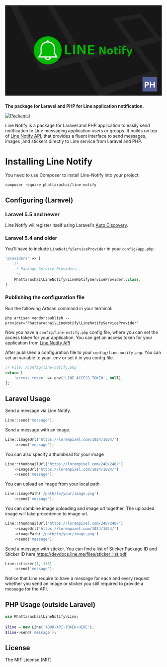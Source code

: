 <h1 align="center"><img src="/art/line-notify-banner.jpg" alt="Line Notify"></h1>

**The package for Laravel and PHP for Line application notification.**

[comment]: <> ([![Travis]&#40;https://travis-ci.org/corcel/corcel.svg?branch=master&#41;]&#40;https://travis-ci.org/corcel/corcel?branch=master&#41;)

[![Packagist](https://img.shields.io/packagist/dt/phattarachai/line-notify.svg)](https://github.com/phattarachai/line-notify/releases)

[comment]: <> ([![Test Coverage]&#40;https://codeclimate.com/github/corcel/corcel/badges/coverage.svg&#41;]&#40;https://codeclimate.com/github/corcel/corcel/coverage&#41;)

[comment]: <> ([![Maintainability]&#40;https://api.codeclimate.com/v1/badges/3dc8135eee70ae7da325/maintainability&#41;]&#40;https://codeclimate.com/github/corcel/corcel/maintainability&#41;)

Line Notify is a package for Laravel and PHP application to easily send notification to Line messaging application users
or groups. It builds on top of [Line Notify API](https://notify-bot.line.me/doc/en/), that provides a fluent interface
to send messages, images ,and stickers directly to Line service from Laravel and PHP.

[comment]: <> (If my package make your life easier, please consider:)

[comment]: <> (<a href="https://ko-fi.com/A36513JF" target="_blank">Buy me a Coffee</a> |)

[comment]: <> (<a href="https://twitter.com/corcelphp" target="_blank">Follow Corcel on Twitter</a>)

# <a id="installing-line-notify"></a> Installing Line Notify

You need to use Composer to install Line-Notify into your project:

```
composer require phattarachai/line-notify
```

## Configuring (Laravel)

### <a name="config-auto-discovery"></a> Laravel 5.5 and newer

Line Notify wil register itself using
Laravel's [Auto Discovery](https://laravel.com/docs/5.5/packages#package-discovery).

### <a name="config-service-loader"></a> Laravel 5.4 and older

You'll have to include `LineNotifyServiceProvider` in your `config/app.php`:

```php
'providers' => [
    /*
     * Package Service Providers...
     */
    Phattarachai\LineNotify\LineNotifyServiceProvider::class,
]
```

### <a name="config-publish"></a> Publishing the configuration file

Run the following Artisan command in your terminal:

```
php artisan vendor:publish --provider="Phattarachai\LineNotify\LineNotifyServiceProvider"
```

Now you have a `config/line-notify.php` config file, where you can set the access token for your application. You can
get an access token for your application from [Line Notify API](https://notify-bot.line.me/my/)

After published a configuration file to your `config/line-notify.php`. You can set an variable to your .env or set it in
you config file.

```php
// File: /config/line-notify.php
return [
    'access_token' => env('LINE_ACCESS_TOKEN', null),
];
```

## Laravel Usage

Send a message via Line Notify.

```php
Line::send('message');
```

Send a message with an image.

```php
Line::imageUrl('https://lorempixel.com/1024/1024/')
    ->send('message');
```

You can also specify a thumbnail for your image

```php
Line::thumbnailUrl('https://lorempixel.com/240/240/')
    ->imageUrl('https://lorempixel.com/1024/1024/')
    ->send('message');
```

You can upload an image from your local path

```php
Line::imagePath('/path/to/your/image.png')
    ->send('message');
```

You can combine image uploading and image url together. The uploaded image will take precedence to image url.

```php
Line::thumbnailUrl('https://lorempixel.com/240/240/')
    ->imageUrl('https://lorempixel.com/1024/1024/')
    ->imagePath('/path/to/your/image.png')
    ->send('message');
```

Send a message with sticker. You can find a list of Sticker Package ID and Sticker ID
here https://devdocs.line.me/files/sticker_list.pdf

```php
Line::sticker(1, 138)
    ->send('message');
```

Notice that Line require to have a message for each and every request whether you send an image or sticker you still
required to provide a message for the API.

## PHP Usage (outside Laravel)

```php
use Phattarachai\LineNotify\Line;

$line = new Line('YOUR-API-TOKEN-HERE');
$line->send('message');
```

## License

The MIT License (MIT)
